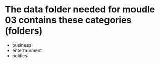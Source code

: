 # The data folder needed for moudle 03 contains these categories (folders)
- business
- entertainment
- politics
